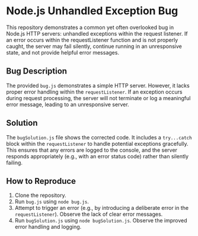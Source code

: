 # Node.js Unhandled Exception Bug

This repository demonstrates a common yet often overlooked bug in Node.js HTTP servers: unhandled exceptions within the request listener.  If an error occurs within the requestListener function and is not properly caught, the server may fail silently, continue running in an unresponsive state, and not provide helpful error messages.

## Bug Description

The provided `bug.js` demonstrates a simple HTTP server. However, it lacks proper error handling within the `requestListener`.  If an exception occurs during request processing, the server will not terminate or log a meaningful error message, leading to an unresponsive server.

## Solution

The `bugSolution.js` file shows the corrected code. It includes a `try...catch` block within the `requestListener` to handle potential exceptions gracefully.  This ensures that any errors are logged to the console, and the server responds appropriately (e.g., with an error status code) rather than silently failing.

## How to Reproduce

1.  Clone the repository.
2.  Run `bug.js` using `node bug.js`.
3.  Attempt to trigger an error (e.g., by introducing a deliberate error in the `requestListener`). Observe the lack of clear error messages.
4.  Run `bugSolution.js` using `node bugSolution.js`. Observe the improved error handling and logging.